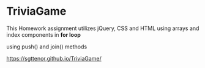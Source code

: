 # TriviaGame

This Homework assignment utilizes jQuery, CSS and HTML using arrays and index components in <b>for loop</b>

using push() and join() methods

https://sgttenor.github.io/TriviaGame/
